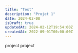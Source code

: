 ```yaml
---
title: "Test"
description: "Projet 1"
date: 2024-02-08
isDraft: true
updatedAt: 2024-02-12T19:54:00Z
createdAt: 2022-09-01T00:00:00Z
---
```


project project
